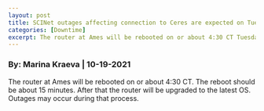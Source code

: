 ```yaml
---
layout: post
title: SCINet outages affecting connection to Ceres are expected on Tuesday, October 19, 2021
categories: [Downtime]
excerpt: The router at Ames will be rebooted on or about 4:30 CT Tuesday, October 19, 2021.
---
```

### By: Marina Kraeva  |  10-19-2021 

The router at Ames will be rebooted on or about 4:30 CT. The reboot should be about 15 minutes. After that the router will be upgraded to the latest OS. 
Outages may occur during that process.  
